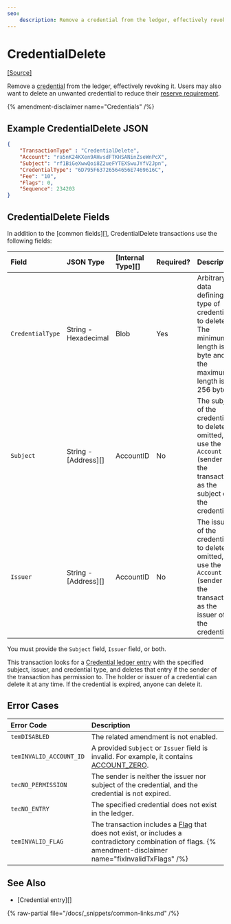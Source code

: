 ```yaml
---
seo:
    description: Remove a credential from the ledger, effectively revoking it.
---
```

# CredentialDelete
[[Source]](https://github.com/XRPLF/rippled/blob/master/src/xrpld/app/tx/detail/Credentials.cpp "Source")

Remove a [credential](../../../../concepts/decentralized-storage/credentials.md) from the ledger, effectively revoking it. Users may also want to delete an unwanted credential to reduce their [reserve requirement](../../../../concepts/accounts/reserves.md).

{% amendment-disclaimer name="Credentials" /%}

## Example CredentialDelete JSON

```json
{
    "TransactionType" : "CredentialDelete",
    "Account": "ra5nK24KXen9AHvsdFTKHSANinZseWnPcX",
    "Subject": "rf1BiGeXwwQoi8Z2ueFYTEXSwuJYfV2Jpn",
    "CredentialType": "6D795F63726564656E7469616C",
    "Fee": "10",
    "Flags": 0,
    "Sequence": 234203
}
```


## CredentialDelete Fields

In addition to the [common fields][], CredentialDelete transactions use the following fields:

| Field            | JSON Type            | [Internal Type][] | Required? | Description |
|:-----------------|:---------------------|:------------------|:----------|:------------|
| `CredentialType` | String - Hexadecimal | Blob              | Yes       | Arbitrary data defining the type of credential to delete. The minimum length is 1 byte and the maximum length is 256 bytes. |
| `Subject`        | String - [Address][] | AccountID         | No        | The subject of the credential to delete. If omitted, use the `Account` (sender of the transaction) as the subject of the credential. |
| `Issuer`         | String - [Address][] | AccountID         | No        | The issuer of the credential to delete. If omitted, use the `Account` (sender of the transaction) as the issuer of the credential. |

You must provide the `Subject` field, `Issuer` field, or both.

This transaction looks for a [Credential ledger entry](../../ledger-data/ledger-entry-types/credential.md) with the specified subject, issuer, and credential type, and deletes that entry if the sender of the transaction has permission to. The holder or issuer of a credential can delete it at any time. If the credential is expired, anyone can delete it.


## Error Cases

| Error Code | Description |
|:-----------|:------------|
| `temDISABLED` | The related amendment is not enabled. |
| `temINVALID_ACCOUNT_ID` | A provided `Subject` or `Issuer` field is invalid. For example, it contains [ACCOUNT_ZERO](../../../../concepts/accounts/addresses.md#special-addresses). |
| `tecNO_PERMISSION` | The sender is neither the issuer nor subject of the credential, and the credential is not expired. |
| `tecNO_ENTRY` | The specified credential does not exist in the ledger. |
| `temINVALID_FLAG` | The transaction includes a [Flag](../common-fields.md#flags-field) that does not exist, or includes a contradictory combination of flags. {% amendment-disclaimer name="fixInvalidTxFlags" /%} |

## See Also

- [Credential entry][]

{% raw-partial file="/docs/_snippets/common-links.md" /%}
